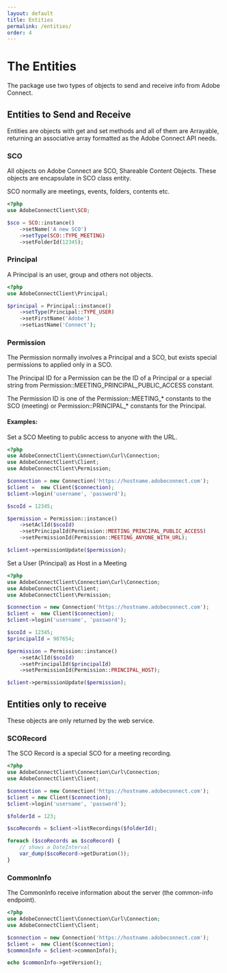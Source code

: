 ```yaml
---
layout: default
title: Entities
permalink: /entities/
order: 4
---
```


# The Entities

The package use two types of objects to send and receive info from Adobe Connect.

## Entities to Send and Receive

Entities are objects with get and set methods and all of them are Arrayable, returning an associative array formatted as the Adobe Connect API needs.

### SCO

All objects on Adobe Connect are SCO, Shareable Content Objects. These objects
are encapsulate in SCO class entity.

SCO normally are meetings, events, folders, contents etc.

```php
<?php
use AdobeConnectClient\SCO;

$sco = SCO::instance()
    ->setName('A new SCO')
    ->setType(SCO::TYPE_MEETING)
    ->setFolderId(12345);
```

### Principal

A Principal is an user, group and others not objects.

```php
<?php
use AdobeConnectClient\Principal;

$principal = Principal::instance()
    ->setType(Principal::TYPE_USER)
    ->setFirstName('Adobe')
    ->setLastName('Connect');
```

### Permission

The Permission normally involves a Principal and a SCO, but exists special permissions
to applied only in a SCO.

The Principal ID for a Permission can be the ID of a Principal or a special string from Permission::MEETING_PRINCIPAL_PUBLIC_ACCESS constant.

The Permission ID is one of the Permission::MEETING_* constants to the SCO (meeting) or Permission::PRINCIPAL_* constants for the Principal.

#### Examples:

Set a SCO Meeting to public access to anyone with the URL.

```php
<?php
use AdobeConnectClient\Connection\Curl\Connection;
use AdobeConnectClient\Client;
use AdobeConnectClient\Permission;

$connection = new Connection('https://hostname.adobeconnect.com');
$client =  new Client($connection);
$client->login('username', 'password');

$scoId = 12345;

$permission = Permission::instance()
    ->setAclId($scoId)
    ->setPrincipalId(Permission::MEETING_PRINCIPAL_PUBLIC_ACCESS)
    ->setPermissionId(Permission::MEETING_ANYONE_WITH_URL);

$client->permissionUpdate($permission);
```

Set a User (Principal) as Host in a Meeting

```php
<?php
use AdobeConnectClient\Connection\Curl\Connection;
use AdobeConnectClient\Client;
use AdobeConnectClient\Permission;

$connection = new Connection('https://hostname.adobeconnect.com');
$client =  new Client($connection);
$client->login('username', 'password');

$scoId = 12345;
$principalId = 987654;

$permission = Permission::instance()
    ->setAclId($scoId)
    ->setPrincipalId($principalId)
    ->setPermissionId(Permission::PRINCIPAL_HOST);

$client->permissionUpdate($permission);
```

## Entities only to receive

These objects are only returned by the web service.

### SCORecord

The SCO Record is a special SCO for a meeting recording.

```php
<?php
use AdobeConnectClient\Connection\Curl\Connection;
use AdobeConnectClient\Client;

$connection = new Connection('https://hostname.adobeconnect.com');
$client = new Client($connection);
$client->login('username', 'password');

$folderId = 123;

$scoRecords = $client->listRecordings($folderId);

foreach ($scoRecords as $scoRecord) {
    // shows a DateInterval
    var_dump($scoRecord->getDuration());
}
```

### CommonInfo

The CommonInfo receive information about the server (the common-info endpoint).

```php
<?php
use AdobeConnectClient\Connection\Curl\Connection;
use AdobeConnectClient\Client;

$connection = new Connection('https://hostname.adobeconnect.com');
$client =  new Client($connection);
$commonInfo = $client->commonInfo();

echo $commonInfo->getVersion();
```
